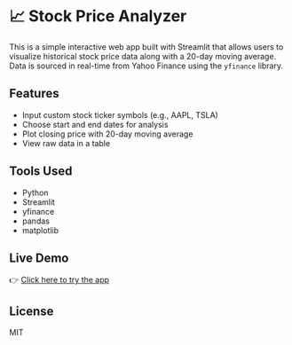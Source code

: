 # 📈 Stock Price Analyzer

This is a simple interactive web app built with Streamlit that allows users to visualize historical stock price data along with a 20-day moving average. Data is sourced in real-time from Yahoo Finance using the `yfinance` library.

## Features
- Input custom stock ticker symbols (e.g., AAPL, TSLA)
- Choose start and end dates for analysis
- Plot closing price with 20-day moving average
- View raw data in a table

## Tools Used
- Python
- Streamlit
- yfinance
- pandas
- matplotlib

## Live Demo
👉 [Click here to try the app](https://stock-price-analyzer-hlptspffzwnn6jdkszyd6g.streamlit.app/)

## License
MIT
